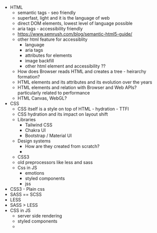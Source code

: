 - HTML
	- semantic tags - seo friendly
	- superfast, light and it is the language of web
	- direct DOM elements, lowest level of language possible
	- aria tags - accessibility friendly
	- https://www.semrush.com/blog/semantic-html5-guide/
	- other html feature for accessiblity
		- language
		- aria tags
		- attributes for elements
		- image backfill
		- other html element and accessibility ??
	- How does Browser reads HTML and creates a tree - heirarchy formation?
	- HTML elements and its attributes and its evolution over the years
	- HTML elements and relation with Browser and Web APIs? particularly related to performance
	- HTML Canvas, WebGL?
- CSS
	- CSS itself is a style on top of HTML - hydration - TTFI
	- CSS hydration and its impact on layout shift
	- Libraries
		- Tailwind CSS
		- Chakra UI
		- Bootstrap / Material UI
	- Design systems
		- How are they created from scratch?
		- 
	- CSS3
	- old preprocessors like less and sass
	- Css in JS
		- emotions
		- styled components
		- jss
- CSS3 - Plain css
- SASS  == SCSS
- LESS
- SASS > LESS
- CSS in JS
	- server side rendering
	- styled components
	- <BasicPage className="header" style="">